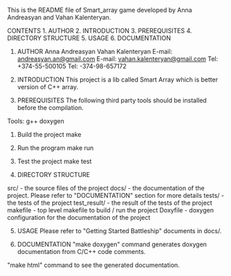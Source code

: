 
This is the README file of Smart_array game developed by
Anna Andreasyan and Vahan Kalenteryan.

CONTENTS
        1. AUTHOR
        2. INTRODUCTION
        3. PREREQUISITES
        4. DIRECTORY STRUCTURE
        5. USAGE
        6. DOCUMENTATION

1. AUTHOR
Anna Andreasyan
Vahan Kalenteryan
E-mail: andreasyan.an@gmail.com
E-mail: vahan.kalenteryan@gmail.com
Tel: +374-55-500105
Tel: -374-98-657172

2. INTRODUCTION
This project is a lib called Smart Array which is better version of C++ array. 

3. PREREQUISITES
The following third party tools should be installed before the
compilation.

Tools:
g++
doxygen

1) Build the project
	make

2) Run the program
	make run

3) Test the project
	make test

4. DIRECTORY STRUCTURE

src/            - the source files of the project
docs/            - the documentation of the project.
                  Please refer to "DOCUMENTATION" section for more details
tests/          - the tests of the project
test_result/	- the result of the tests of the project 
makefile        - top level makefile to build / run the project
Doxyfile        - doxygen configuration for the documentation of the project

5. USAGE
Please refer to "Getting Started Battleship" documents in docs/.

6. DOCUMENTATION
"make doxygen" command generates doxygen documentation from C/C++ code comments.

"make html" command to see the generated documentation.

